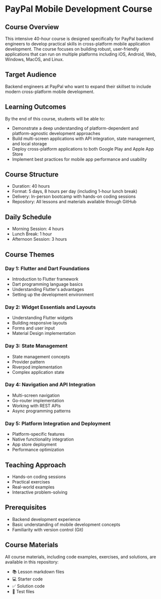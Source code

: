 # PayPal Mobile Development Course

## Course Overview
This intensive 40-hour course is designed specifically for PayPal backend engineers to develop practical skills in cross-platform mobile application development. The course focuses on building robust, user-friendly applications that can run on multiple platforms including iOS, Android, Web, Windows, MacOS, and Linux.

## Target Audience
Backend engineers at PayPal who want to expand their skillset to include modern cross-platform mobile development.

## Learning Outcomes
By the end of this course, students will be able to:
- Demonstrate a deep understanding of platform-dependent and platform-agnostic development approaches
- Build multi-screen applications with API integration, state management, and local storage
- Deploy cross-platform applications to both Google Play and Apple App Store
- Implement best practices for mobile app performance and usability

## Course Structure
- Duration: 40 hours
- Format: 5 days, 8 hours per day (including 1-hour lunch break)
- Delivery: In-person bootcamp with hands-on coding sessions
- Repository: All lessons and materials available through GitHub

## Daily Schedule
- Morning Session: 4 hours
- Lunch Break: 1 hour
- Afternoon Session: 3 hours

## Course Themes

### Day 1: Flutter and Dart Foundations
- Introduction to Flutter framework
- Dart programming language basics
- Understanding Flutter's advantages
- Setting up the development environment

### Day 2: Widget Essentials and Layouts
- Understanding Flutter widgets
- Building responsive layouts
- Forms and user input
- Material Design implementation

### Day 3: State Management
- State management concepts
- Provider pattern
- Riverpod implementation
- Complex application state

### Day 4: Navigation and API Integration
- Multi-screen navigation
- Go-router implementation
- Working with REST APIs
- Async programming patterns

### Day 5: Platform Integration and Deployment
- Platform-specific features
- Native functionality integration
- App store deployment
- Performance optimization

## Teaching Approach
- Hands-on coding sessions
- Practical exercises
- Real-world examples
- Interactive problem-solving

## Prerequisites
- Backend development experience
- Basic understanding of mobile development concepts
- Familiarity with version control (Git)

## Course Materials
All course materials, including code examples, exercises, and solutions, are available in this repository:
- 📚 Lesson markdown files
- 💻 Starter code
- ✅ Solution code
- 🧪 Test files
